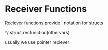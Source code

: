 # Receiver Functions

Reciever functions provide . notation for structs

^/ struct.recfunction(othervars)

usually we use pointer reciever
